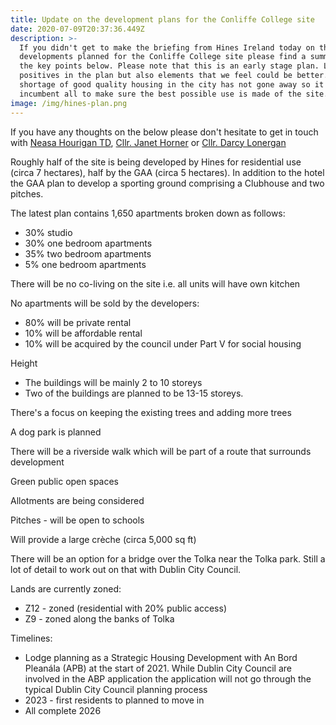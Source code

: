 ```yaml
---
title: Update on the development plans for the Conliffe College site
date: 2020-07-09T20:37:36.449Z
description: >-
  If you didn't get to make the briefing from Hines Ireland today on the
  developments planned for the Conliffe College site please find a summary of
  the key points below. Please note that this is an early stage plan. Lots of
  positives in the plan but also elements that we feel could be better. The
  shortage of good quality housing in the city has not gone away so it is
  incumbent all to make sure the best possible use is made of the site. 
image: /img/hines-plan.png
---
```

If you have any thoughts on the below please don't hesitate to get in touch with [Neasa Hourigan TD](mailto:neasa.hourigan@oireachtas.ie?subject=Development%20plans%20for%20the%20Conliffe%20College), [Cllr. Janet Horner](mailto:janet.horner@greenparty.ie?subject=Development%20plans%20for%20the%20Conliffe%20College) or [Cllr. Darcy Lonergan](mailto:cllr.darcylonergan@gmail.com?subject=Development%20plans%20for%20the%20Conliffe%20College)

Roughly half of the site is being developed by Hines for residential use (circa 7 hectares), half by the GAA (circa 5 hectares). In addition to the hotel the GAA plan to develop a sporting ground comprising a Clubhouse and two pitches.

The latest plan contains 1,650 apartments broken down as follows:

* 30% studio
* 30% one bedroom apartments
* 35% two bedroom apartments
* 5% one bedroom apartments

There will be no co-living on the site i.e. all units will have own kitchen

No apartments will be sold by the developers:

* 80% will be private rental
* 10% will be affordable rental
* 10% will be acquired by the council under Part V for social housing

Height

* The buildings will be mainly 2 to 10 storeys
* Two of the buildings are planned to be 13-15 storeys.

There's a focus on keeping the existing trees and adding more trees

A dog park is planned

There will be a riverside walk which will be part of a route that surrounds development

Green public open spaces

Allotments are being considered

Pitches - will be open to schools

Will provide a large crèche (circa 5,000 sq ft)

There will be an option for a bridge over the Tolka near the Tolka park. Still a lot of detail to work out on that with Dublin City Council.

Lands are currently zoned:

* Z12 - zoned (residential with 20% public access)
* Z9 - zoned along the banks of Tolka

Timelines:

* Lodge planning as a Strategic Housing Development with An Bord Pleanála (APB) at the start of 2021. While Dublin City Council are involved in the ABP application the application will not go through the typical Dublin City Council planning process
* 2023 - first residents to planned to move in 
* All complete 2026
